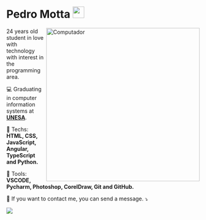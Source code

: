 # Pedro Motta <img src="https://raw.githubusercontent.com/iampavangandhi/iampavangandhi/master/gifs/Hi.gif" width="30px">
<img src="https://raw.githubusercontent.com/MicaelliMedeiros/micaellimedeiros/master/image/computer-illustration.png" min-width="400px" max-width="400px" width="400px" align="right" alt="Computador">

<p align="left"> 
24 years old student in love with technology with interest in the programming area.
</p>

<p align="left">
💻 Graduating in computer information systems at <a href="https://www.estacio.br/"><strong>UNESA</strong></a>.
</p>

<p align="left">
  🦄 Techs: <strong>HTML, CSS, JavaScript, Angular, TypeScript and Python.</strong>
</p>

<p align="left">
  💼 Tools: <strong>VSCODE, Pycharm, Photoshop, CorelDraw, Git and GitHub.</strong>
</p>

<p align="left">
  💌 If you want to contact me, you can send a message. ⤵️
</p>
<a href="https://www.linkedin.com/in/xpedromotta/" alt="Linkedin">
  <img src="https://img.shields.io/badge/-Linkedin-0e76a8?style=flat-square&logo=Linkedin&logoColor=white&link=https://www.linkedin.com/in/xpedromotta/" /></a>
